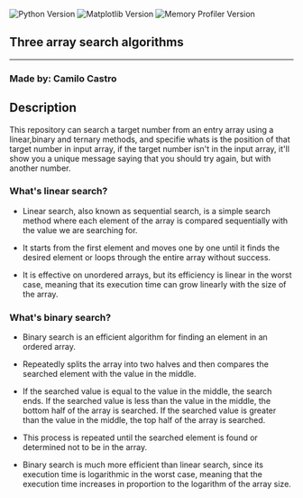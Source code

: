 ![Python Version](https://img.shields.io/badge/python-3.10-blue.svg)
![Matplotlib Version](https://img.shields.io/badge/matplotlib-3.8.2-blue.svg)
![Memory Profiler Version](https://img.shields.io/badge/memory__profiler-0.61.0-blue)


## Three array search algorithms
___________________________________
### Made by: Camilo Castro


## Description

This repository can search a target number from an entry array using a linear,binary and ternary methods, and specifie whats is the position of that target number in input array,
if the target number isn't in the input array, it'll show you a unique message saying that you should try again, but with another number.

### What's linear search?

 * Linear search, also known as sequential search, is a simple search method where each element of the array is compared sequentially with the value we are searching for.
   
 * It starts from the first element and moves one by one until it finds the desired element or loops through the entire array without success.
   
 * It is effective on unordered arrays, but its efficiency is linear in the worst case, meaning that its execution time can grow linearly with the size of the array.

### What's binary search?

 * Binary search is an efficient algorithm for finding an element in an ordered array.
   
 * Repeatedly splits the array into two halves and then compares the searched element with the value in the middle.
   
 * If the searched value is equal to the value in the middle, the search ends.
   If the searched value is less than the value in the middle, the bottom half of the array is searched.
   If the searched value is greater than the value in the middle, the top half of the array is searched.

*  This process is repeated until the searched element is found or determined not to be in the array.
  
*  Binary search is much more efficient than linear search, since its execution time is logarithmic in the worst case, meaning that the execution time increases in proportion to the logarithm of the array size.
